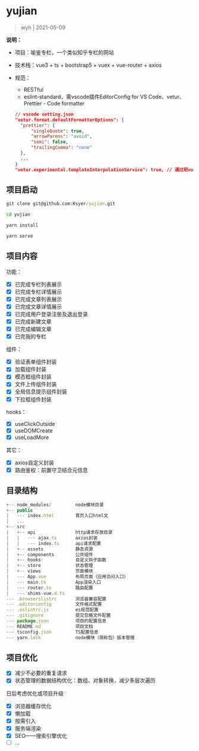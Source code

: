 # yujian

> wyh | 2021-05-09

**说明：**

- 项目：喻鉴专栏，一个类似知乎专栏的网站

- 技术栈：vue3 + ts + bootstrap5 + vuex + vue-router + axios

- 规范：
  - RESTful
  - eslint-standard，需vscode插件EditorConfig for VS Code、vetur、Prettier - Code formatter

  ```json
  // vscode setting.json
  "vetur.format.defaultFormatterOptions": {
    "prettier": {
        "singleQuote": true,
        "arrowParens": "avoid",
        "semi": false,
        "trailingComma": "none"
    },
    ...
  }
  "vetur.experimental.templateInterpolationService": true, // 通过把vue转换成ts，分析补全再转成vue
  ```

## 项目启动

```cmd
git clone git@github.com:Ksyer/yujian.git

cd yujian

yarn install

yarn serve
```

## 项目内容

功能：

- [x] 已完成专栏列表展示
- [x] 已完成专栏详情展示
- [x] 已完成文章列表展示
- [x] 已完成文章详情展示
- [x] 已完成用户登录注册及退出登录
- [x] 已完成新建文章
- [x] 已完成编辑文章
- [x] 已完我的专栏

组件：

- [x] 验证表单组件封装
- [x] 加载组件封装
- [x] 模态框组件封装
- [x] 文件上传组件封装
- [x] 全局信息提示组件封装
- [x] 下拉框组件封装

hooks：

- [x] useClickOutside
- [x] useDOMCreate
- [x] useLoadMore

其它：

- [x] axios自定义封装
- [x] 路由鉴权：前置守卫结合元信息
  
## 目录结构

```js
+-- node_modules/         node模块目录
+-- public
|   --- index.html        首页入口html文               
|   ...
+-- src
|   +-- api               http请求存放目录
|   |   --- ajax.ts       axios封装
|   |   --- index.ts      api请求配置
|   +-- assets            静态资源
|   +-- components        公共组件
|   +-- hooks             自定义钩子函数
|   +-- store             状态管理
|   +-- views             页面模块
|   --- App.vue           布局页面（应用访问入口）
|   --- main.ts           App渲染入口
|   --- router.ts         路由配置
|   --- shims-vue.d.ts    
--- .browserslistrc       浏览器兼容配置 
--- .editorconfig         文件格式配置
--- .eslintrc.js          es规范配置
--- .gitignore            提交忽略文件配置
--- package.json          项目的配置信息
--- README.md             项目文档
--- tsconfig.json         TS配置信息
--- yarn.lock             node模块（简称包）版本管理
```

## 项目优化

- [x] 减少不必要的重复请求
- [x] 状态管理的数据结构优化：数组、对象转换，减少多层次遍历

日后考虑优化或项目升级

- [x] 浏览器缓存优化
- [x] 懒加载
- [x] 按需引入
- [x] 服务端渲染
- [x] SEO——搜索引擎优化
- [ ] ...
